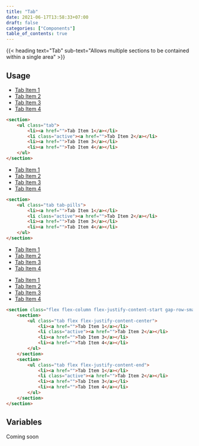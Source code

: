 ```yaml
---
title: "Tab"
date: 2021-06-17T13:58:33+07:00
draft: false
categories: ["Components"]
table_of_contents: true
---
```


{{< heading text="Tab" sub-text="Allows multiple sections to be contained within a single area" >}}

## Usage

<section>
    <ul class="tab">
        <li><a href="">Tab Item 1</a></li>
        <li class="active"><a href="">Tab Item 2</a></li>
        <li><a href="">Tab Item 3</a></li>
        <li><a href="">Tab Item 4</a></li>
    </ul>
</section>

``` html
<section>
    <ul class="tab">
        <li><a href="">Tab Item 1</a></li>
        <li class="active"><a href="">Tab Item 2</a></li>
        <li><a href="">Tab Item 3</a></li>
        <li><a href="">Tab Item 4</a></li>
    </ul>
</section>
```

<section>
    <ul class="tab tab-pills">
        <li><a href="">Tab Item 1</a></li>
        <li class="active"><a href="">Tab Item 2</a></li>
        <li><a href="">Tab Item 3</a></li>
        <li><a href="">Tab Item 4</a></li>
    </ul>
</section>

``` html
<section>
    <ul class="tab tab-pills">
        <li><a href="">Tab Item 1</a></li>
        <li class="active"><a href="">Tab Item 2</a></li>
        <li><a href="">Tab Item 3</a></li>
        <li><a href="">Tab Item 4</a></li>
    </ul>
</section>
```

<section class="flex flex-column flex-justify-content-start gap-row-small">
    <section>
        <ul class="tab flex flex-justify-content-center">
            <li><a href="">Tab Item 1</a></li>
            <li class="active"><a href="">Tab Item 2</a></li>
            <li><a href="">Tab Item 3</a></li>
            <li><a href="">Tab Item 4</a></li>
        </ul>
    </section>
    <section>
        <ul class="tab flex flex-justify-content-end">
            <li><a href="">Tab Item 1</a></li>
            <li class="active"><a href="">Tab Item 2</a></li>
            <li><a href="">Tab Item 3</a></li>
            <li><a href="">Tab Item 4</a></li>
        </ul>
    </section>
</section>

``` html
<section class="flex flex-column flex-justify-content-start gap-row-small">
    <section>
        <ul class="tab flex flex-justify-content-center">
            <li><a href="">Tab Item 1</a></li>
            <li class="active"><a href="">Tab Item 2</a></li>
            <li><a href="">Tab Item 3</a></li>
            <li><a href="">Tab Item 4</a></li>
        </ul>
    </section>
    <section>
        <ul class="tab flex flex-justify-content-end">
            <li><a href="">Tab Item 1</a></li>
            <li class="active"><a href="">Tab Item 2</a></li>
            <li><a href="">Tab Item 3</a></li>
            <li><a href="">Tab Item 4</a></li>
        </ul>
    </section>
</section>
```

## Variables

Coming soon